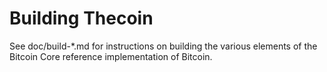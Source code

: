 Building Thecoin
================

See doc/build-*.md for instructions on building the various
elements of the Bitcoin Core reference implementation of Bitcoin.
